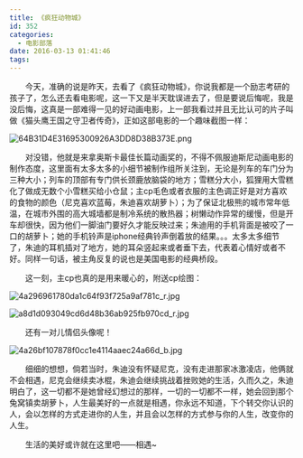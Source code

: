 ```yaml
---
title: 《疯狂动物城》
id: 352
categories:
  - 电影部落
date: 2016-03-13 01:41:46
tags:
---
```


&emsp;&emsp;今天，准确的说是昨天，去看了《疯狂动物城》，你说我都是一个励志考研的孩子了，怎么还去看电影呢，这一下又是半天耽误进去了，但是要说后悔呢，我是没后悔，这真是一部难得一见的好动画电影，上一部我看过并且无比认可的片子叫做《猫头鹰王国之守卫者传奇》，正如这部电影的一个趣味截图一样：

<!--more-->
![](http://youthliuxi.cn/wp-content/uploads/2016/03/64B31D4E31695300926A3DD8D38B373E.jpg "64B31D4E31695300926A3DD8D38B373E.png")

&emsp;&emsp;对没错，他就是来拿奥斯卡最佳长篇动画奖的，不得不佩服迪斯尼动画电影的制作态度，这里面有太多太多的小细节被制作组所关注到，无论是列车的车门分为三种大小；列车的顶部有专门供长颈鹿放脑袋的地方；雪糕分大小，狐狸用大雪糕化了做成无数个小雪糕买给小仓鼠；主cp毛色或者衣服的主色调正好是对方喜欢的食物的颜色（尼克喜欢蓝莓，朱迪喜欢胡萝卜）；为了保证北极熊的城市常年低温，在城市外围的高大城墙都是制冷系统的散热器；树懒动作异常的缓慢，但是开车却很快，因为他们一脚油门要好久才能反映过来；朱迪用的手机背面是被咬了一口的胡萝卜；她的手机铃声是iphone经典铃声倒着放的结果。。。太多太多细节了，朱迪的耳机插对了地方，她的耳朵竖起来或者垂下去，代表着心情好或者不好。同样一句话，被主角反复的说也是美国电影的经典桥段。

&emsp;&emsp;这一刻，主cp也真的是用来暖心的，附送cp绘图：

![](http://youthliuxi.cn/wp-content/uploads/2016/03/4a296961780da1c64f93f725a9af781c_r.jpg "4a296961780da1c64f93f725a9af781c_r.jpg")

![](http://youthliuxi.cn/wp-content/uploads/2016/03/a8d1d093049cd6d48b36ab925fb970cd_r.png "a8d1d093049cd6d48b36ab925fb970cd_r.jpg")

&emsp;&emsp;还有一对儿情侣头像呢！

![](http://youthliuxi.cn/wp-content/uploads/2016/03/4a26bf107878f0cc1e4114aaec24a66d_b.jpg "4a26bf107878f0cc1e4114aaec24a66d_b.jpg")

&emsp;&emsp;细细的想想，倘若当时，朱迪没有怀疑尼克，没有走进那家冰激凌店，他俩就不会相遇，尼克会继续卖冰棍，朱迪会继续挑战着挫败她的生活，久而久之，朱迪明白了，这一切都不是她曾经幻想过的那样，一切的一切都不一样，她会回到那个兔窝镇卖胡萝卜，人生最美好的一点就是相遇，你永远不知道，下个转交你认识的人，会以怎样的方式走进你的人生，并且会以怎样的方式参与你的人生，改变你的人生。

&emsp;&emsp;生活的美好或许就在这里吧——相遇~